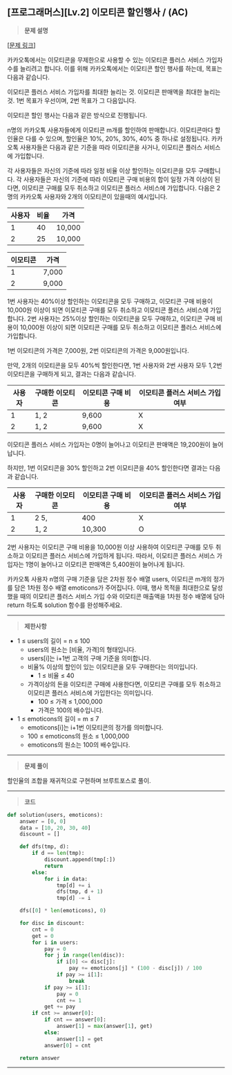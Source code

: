 [프로그래머스][Lv.2] 이모티콘 할인행사 / (AC)
---
> **문제 설명**
>
[[문제 링크](https://school.programmers.co.kr/learn/courses/30/lessons/150368)]

카카오톡에서는 이모티콘을 무제한으로 사용할 수 있는 이모티콘 플러스 서비스 가입자 수를 늘리려고 합니다.
이를 위해 카카오톡에서는 이모티콘 할인 행사를 하는데, 목표는 다음과 같습니다.

이모티콘 플러스 서비스 가입자를 최대한 늘리는 것.
이모티콘 판매액을 최대한 늘리는 것.
1번 목표가 우선이며, 2번 목표가 그 다음입니다.

이모티콘 할인 행사는 다음과 같은 방식으로 진행됩니다.

n명의 카카오톡 사용자들에게 이모티콘 m개를 할인하여 판매합니다.
이모티콘마다 할인율은 다를 수 있으며, 할인율은 10%, 20%, 30%, 40% 중 하나로 설정됩니다.
카카오톡 사용자들은 다음과 같은 기준을 따라 이모티콘을 사거나, 이모티콘 플러스 서비스에 가입합니다.

각 사용자들은 자신의 기준에 따라 일정 비율 이상 할인하는 이모티콘을 모두 구매합니다.
각 사용자들은 자신의 기준에 따라 이모티콘 구매 비용의 합이 일정 가격 이상이 된다면, 이모티콘 구매를 모두 취소하고 이모티콘 플러스 서비스에 가입합니다.
다음은 2명의 카카오톡 사용자와 2개의 이모티콘이 있을때의 예시입니다.

| 사용자 | 비율 | 가격     |
|-----|----|--------|
| 1   | 40 | 10,000 |
| 2   | 25 | 10,000 |

| 이모티콘 | 가격    |
|------|-------|
| 1    | 7,000 |
| 2    | 9,000 |

1번 사용자는 40%이상 할인하는 이모티콘을 모두 구매하고, 이모티콘 구매 비용이 10,000원 이상이 되면 이모티콘 구매를 모두 취소하고 이모티콘 플러스 서비스에 가입합니다.
2번 사용자는 25%이상 할인하는 이모티콘을 모두 구매하고, 이모티콘 구매 비용이 10,000원 이상이 되면 이모티콘 구매를 모두 취소하고 이모티콘 플러스 서비스에 가입합니다.

1번 이모티콘의 가격은 7,000원, 2번 이모티콘의 가격은 9,000원입니다.

만약, 2개의 이모티콘을 모두 40%씩 할인한다면, 1번 사용자와 2번 사용자 모두 1,2번 이모티콘을 구매하게 되고, 결과는 다음과 같습니다.

| 사용자 | 	구매한 이모티콘 | 	이모티콘 구매 비용 | 	이모티콘 플러스 서비스 가입 여부 |
|-----|-----------|-------------|---------------------|
| 1   | 	1, 2     | 	9,600      | 	X                  |
| 2   | 	1, 2     | 	9,600      | 	X                  |

이모티콘 플러스 서비스 가입자는 0명이 늘어나고 이모티콘 판매액은 19,200원이 늘어납니다.

하지만, 1번 이모티콘을 30% 할인하고 2번 이모티콘을 40% 할인한다면 결과는 다음과 같습니다.

| 사용자 | 구매한 이모티콘 | 이모티콘 구매 비용 | 이모티콘 플러스 서비스 가입 여부 |
|-----|----------|------------|--------------------|
| 1   | 2 5,     | 400        | X                  |
| 2   | 1, 2     | 10,300     | O                  |

2번 사용자는 이모티콘 구매 비용을 10,000원 이상 사용하여 이모티콘 구매를 모두 취소하고 이모티콘 플러스 서비스에 가입하게 됩니다.
따라서, 이모티콘 플러스 서비스 가입자는 1명이 늘어나고 이모티콘 판매액은 5,400원이 늘어나게 됩니다.

카카오톡 사용자 n명의 구매 기준을 담은 2차원 정수 배열 users, 이모티콘 m개의 정가를 담은 1차원 정수 배열 emoticons가 주어집니다. 이때, 행사 목적을 최대한으로 달성했을 때의 이모티콘 플러스
서비스 가입 수와 이모티콘 매출액을 1차원 정수 배열에 담아 return 하도록 solution 함수를 완성해주세요.

---

> **제한사항**
>

- 1 ≤ users의 길이 = n ≤ 100
    - users의 원소는 [비율, 가격]의 형태입니다.
    - users[i]는 i+1번 고객의 구매 기준을 의미합니다.
    - 비율% 이상의 할인이 있는 이모티콘을 모두 구매한다는 의미입니다.
        - 1 ≤ 비율 ≤ 40
    - 가격이상의 돈을 이모티콘 구매에 사용한다면, 이모티콘 구매를 모두 취소하고 이모티콘 플러스 서비스에 가입한다는 의미입니다.
        - 100 ≤ 가격 ≤ 1,000,000
        - 가격은 100의 배수입니다.
- 1 ≤ emoticons의 길이 = m ≤ 7
    - emoticons[i]는 i+1번 이모티콘의 정가를 의미합니다.
    - 100 ≤ emoticons의 원소 ≤ 1,000,000
    - emoticons의 원소는 100의 배수입니다.

---

> **문제 풀이**

할인율의 조합을 재귀적으로 구현하며 브루트포스로 풀이.

---

> **코드**
>

```python
def solution(users, emoticons):
    answer = [0, 0]
    data = [10, 20, 30, 40]
    discount = []

    def dfs(tmp, d):
        if d == len(tmp):
            discount.append(tmp[:])
            return
        else:
            for i in data:
                tmp[d] += i
                dfs(tmp, d + 1)
                tmp[d] -= i

    dfs([0] * len(emoticons), 0)

    for disc in discount:
        cnt = 0
        get = 0
        for i in users:
            pay = 0
            for j in range(len(disc)):
                if i[0] <= disc[j]:
                    pay += emoticons[j] * (100 - disc[j]) / 100
                if pay >= i[1]:
                    break
            if pay >= i[1]:
                pay = 0
                cnt += 1
            get += pay
        if cnt >= answer[0]:
            if cnt == answer[0]:
                answer[1] = max(answer[1], get)
            else:
                answer[1] = get
            answer[0] = cnt

    return answer

```

---
